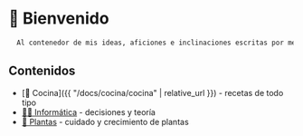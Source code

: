 
# 🦉 Bienvenido

```txt
  Al contenedor de mis ideas, aficiones e inclinaciones escritas por mero placer.
```

## Contenidos

- [🥘 Cocina]({{ "/docs/cocina/cocina" | relative_url }}) - recetas de todo tipo
- [👨‍💻 Informática](./docs/cocina/cocina.md) - decisiones y teoría
- [🌱 Plantas](./docs/cocina/cocina.md) - cuidado y crecimiento de plantas
